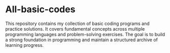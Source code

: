 # All-basic-codes
This repository contains my collection of basic coding programs and practice solutions. It covers fundamental concepts across multiple programming languages and problem-solving exercises. The goal is to build a strong foundation in programming and maintain a structured archive of learning progress.
